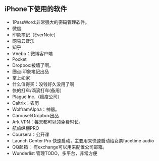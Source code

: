 ## iPhone下使用的软件

* 1PassWord:非常强大的密码管理软件。
* 微信
* 印象笔记（EverNote）
* 网易云音乐
* 知乎
* VVebo：微博客户端
* Pocket
* Dropbox:被墙了啊。
* 圈点:印象笔记出品
* 掌上如家
* 什么值得买：没钱好久没用了啊
* 快的打车/滴滴打车(备用）
* Plague Inc.（瘟疫公司）
* Caltrix：农历
* WolframAlpha：神器。
* Carousel:Dropbox出品
* Ark VPN：每天都可以领免费时长。
* 航旅纵横PRO
* Coursera：公开课
* Launch Center Pro 快速启动，主要用来快速启动给女票facetime audio
* QQ邮箱： 有exchange可以用来配置公司邮箱。
* Wunderlist 管理TODO，多平台，非常方便
